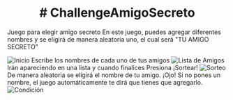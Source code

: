 <h1 align="center"> # ChallengeAmigoSecreto </h1>
Juego para elegir amigo secreto
En este juego, puedes agregar diferentes nombres y se eligirá de manera aleatoria uno, el cual será "TU AMIGO SECRETO"

![Inicio](https://github.com/user-attachments/assets/96b1605b-b6e0-4d16-8d0d-ae870685d841)
Escribe los nombres de cada uno de tus amigos
![Lista de Amigos](https://github.com/user-attachments/assets/0eb1e208-e938-47dd-8c89-1a1ae358b307)
Irán apareciendo en una lista y cuando finalices
Presiona ¡Sortear!
![Sorteo](https://github.com/user-attachments/assets/497aefa0-ab83-4dcc-a95b-df3f85d722a7)
De manera aleatoria se eligirá el nombre de tu amigo. 
¡Ojo! 
Si no pones un nombre, el juego automáticamente te dirá que tienes que agregarlo. 
![Condición](https://github.com/user-attachments/assets/6cb5e10a-951b-451e-93d6-2d026e99b935)
